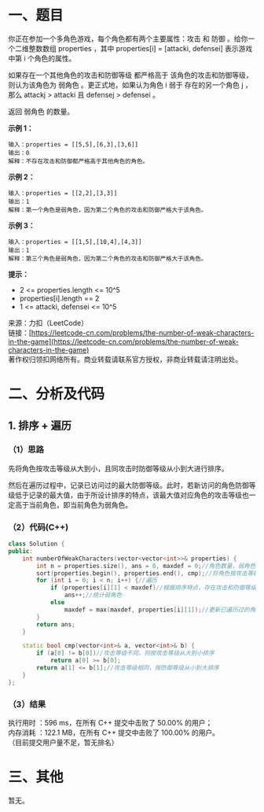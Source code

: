 # 一、题目
你正在参加一个多角色游戏，每个角色都有两个主要属性：攻击 和 防御 。给你一个二维整数数组 properties ，其中 properties[i] = [attacki, defensei] 表示游戏中第 i 个角色的属性。   
    
如果存在一个其他角色的攻击和防御等级 都严格高于 该角色的攻击和防御等级，则认为该角色为 弱角色 。更正式地，如果认为角色 i 弱于 存在的另一个角色 j ，那么 attackj > attacki 且 defensej > defensei 。   
    
返回 弱角色 的数量。   
    
**示例 1：**    
```
输入：properties = [[5,5],[6,3],[3,6]]
输出：0
解释：不存在攻击和防御都严格高于其他角色的角色。
```
**示例 2：**     
```
输入：properties = [[2,2],[3,3]]
输出：1
解释：第一个角色是弱角色，因为第二个角色的攻击和防御严格大于该角色。
```
**示例 3：**     
```
输入：properties = [[1,5],[10,4],[4,3]]
输出：1
解释：第三个角色是弱角色，因为第二个角色的攻击和防御严格大于该角色。
```
**提示：**    
- 2 <= properties.length <= 10^5
- properties[i].length == 2
- 1 <= attacki, defensei <= 10^5
     
     
来源：力扣（LeetCode）     
链接：[https://leetcode-cn.com/problems/the-number-of-weak-characters-in-the-game](https://leetcode-cn.com/problems/the-number-of-weak-characters-in-the-game)     
著作权归领扣网络所有。商业转载请联系官方授权，非商业转载请注明出处。   
# 二、分析及代码    
## 1. 排序 + 遍历
### （1）思路
先将角色按攻击等级从大到小，且同攻击时防御等级从小到大进行排序。    
     
然后在遍历过程中，记录已访问过的最大防御等级。此时，若新访问的角色防御等级低于记录的最大值，由于所设计排序的特点，该最大值对应角色的攻击等级也一定高于当前角色，即当前角色为弱角色。    
### （2）代码(C++)
```cpp
class Solution {
public:
    int numberOfWeakCharacters(vector<vector<int>>& properties) {
        int n = properties.size(), ans = 0, maxdef = 0;//角色数量，弱角色数量，已遍历过的角色最大防御等级
        sort(properties.begin(), properties.end(), cmp);//将角色按攻击等级从大到小，且同攻击时防御等级从小到大排列
        for (int i = 0; i < n; i++) {//遍历
            if (properties[i][1] < maxdef)//根据排序特点，存在攻击和防御等级都严格高于当前的角色
                ans++;//统计弱角色
            else
                maxdef = max(maxdef, properties[i][1]);//更新已遍历过的角色最大防御等级
        }
        return ans;      
    }

    static bool cmp(vector<int>& a, vector<int>& b) {
        if (a[0] != b[0])//攻击等级不同，则按攻击等级从大到小排序
            return a[0] >= b[0];
        return a[1] <= b[1];//攻击等级相同，按防御等级从小到大排序
    }
};
```
### （3）结果
执行用时 ：596 ms，在所有 C++ 提交中击败了 50.00% 的用户；    
内存消耗 ：122.1 MB，在所有 C++ 提交中击败了 100.00% 的用户。      
（目前提交用户量不足，暂无排名）       
# 三、其他
暂无。  
